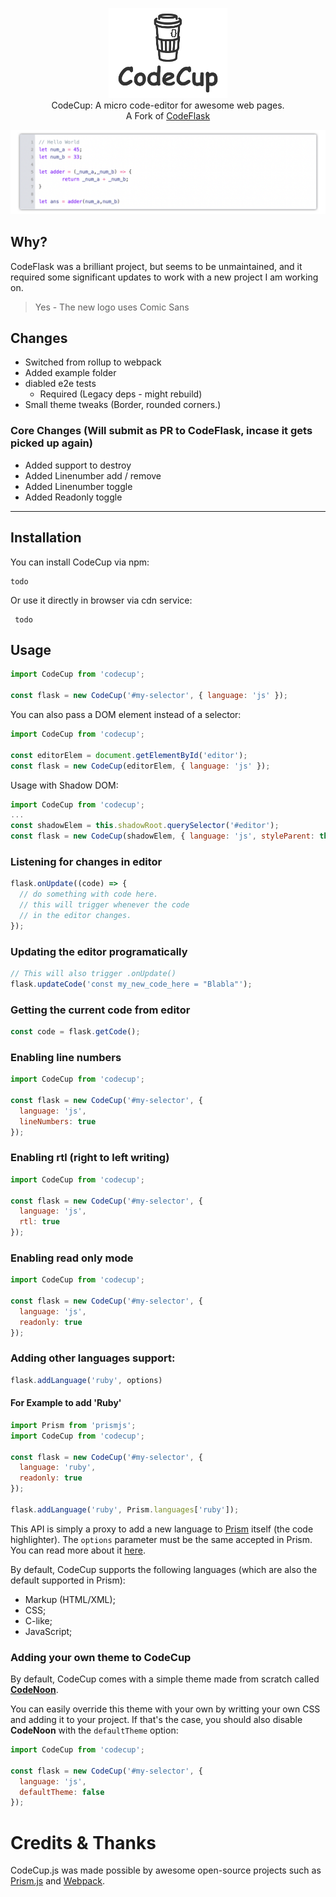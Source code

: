 
<p align="center">
  <img src="assets/logo.png" width="190"><br>
    CodeCup: A micro code-editor for awesome web pages.<br>
    A Fork of <a href="https://github.com/kazzkiq/CodeFlask">CodeFlask</a>
</p>

<p align="center">
  <img src="assets/code.png" width="739">
</p>

## Why?
CodeFlask was a brilliant project, but seems to be unmaintained, and it required some significant updates to work with a new project I am working on.

> Yes - The new logo uses Comic Sans


## Changes
* Switched from rollup to webpack
* Added example folder 
* diabled e2e tests 
  * Required (Legacy deps - might rebuild)
* Small theme tweaks (Border, rounded corners.)

### Core Changes (Will submit as PR to CodeFlask, incase it gets picked up again)
* Added support to destroy
* Added Linenumber add / remove 
* Added Linenumber toggle
* Added Readonly toggle

---

## Installation

You can install CodeCup via npm:

```
todo
```

Or use it directly in browser via cdn service:

```
 todo
```

## Usage

```js
import CodeCup from 'codecup';

const flask = new CodeCup('#my-selector', { language: 'js' });
```
You can also pass a DOM element instead of a selector:
```js
import CodeCup from 'codecup';

const editorElem = document.getElementById('editor');
const flask = new CodeCup(editorElem, { language: 'js' });
```
Usage with Shadow DOM:
```js
import CodeCup from 'codecup';
...
const shadowElem = this.shadowRoot.querySelector('#editor');
const flask = new CodeCup(shadowElem, { language: 'js', styleParent: this.shadowRoot });
```
### Listening for changes in editor

```js
flask.onUpdate((code) => {
  // do something with code here.
  // this will trigger whenever the code
  // in the editor changes.
});
```

### Updating the editor programatically

```js
// This will also trigger .onUpdate()
flask.updateCode('const my_new_code_here = "Blabla"');
```

### Getting the current code from editor

```js
const code = flask.getCode();
```

### Enabling line numbers

```js
import CodeCup from 'codecup';

const flask = new CodeCup('#my-selector', {
  language: 'js',
  lineNumbers: true
});
```

### Enabling rtl (right to left writing)

```js
import CodeCup from 'codecup';

const flask = new CodeCup('#my-selector', {
  language: 'js',
  rtl: true
});
```

### Enabling read only mode

```js
import CodeCup from 'codecup';

const flask = new CodeCup('#my-selector', {
  language: 'js',
  readonly: true
});
```

### Adding other languages support:

```js
flask.addLanguage('ruby', options)
```

#### For Example to add 'Ruby'

```js
import Prism from 'prismjs';
import CodeCup from 'codecup';

const flask = new CodeCup('#my-selector', {
  language: 'ruby',
  readonly: true
});

flask.addLanguage('ruby', Prism.languages['ruby']);
```

This API is simply a proxy to add a new language to [Prism](http://prismjs.com/) itself (the code highlighter). The `options` parameter must be the same accepted in Prism. You can read more about it [here](http://prismjs.com/extending.html#language-definitions).

By default, CodeCup supports the following languages (which are also the default supported in Prism):

- Markup (HTML/XML);
- CSS;
- C-like;
- JavaScript;

### Adding your own theme to CodeCup

By default, CodeCup comes with a simple theme made from scratch called **[CodeNoon](https://github.com/kazzkiq/CodeCup.js/blob/master/src/styles/theme-default.js)**.

You can easily override this theme with your own by writting your own CSS and adding it to your project. If that's the case, you should also disable **CodeNoon** with the `defaultTheme` option:

```js
import CodeCup from 'codecup';

const flask = new CodeCup('#my-selector', {
  language: 'js',
  defaultTheme: false
});
```

# Credits & Thanks

CodeCup.js was made possible by awesome open-source projects such as [Prism.js](https://github.com/PrismJS/prism) and [Webpack](https://github.com/webpack).
